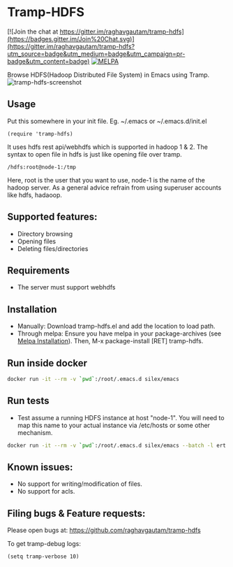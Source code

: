 # Tramp-HDFS

[![Join the chat at https://gitter.im/raghavgautam/tramp-hdfs](https://badges.gitter.im/Join%20Chat.svg)](https://gitter.im/raghavgautam/tramp-hdfs?utm_source=badge&utm_medium=badge&utm_campaign=pr-badge&utm_content=badge)
[![MELPA](http://melpa.org/packages/tramp-hdfs-badge.svg)](http://melpa.org/#/tramp-hdfs)

Browse HDFS(Hadoop Distributed File System) in Emacs using Tramp.
![tramp-hdfs-screenshot](tramp-hdfs-screenshot.png)

## Usage
Put this somewhere in your init file. Eg. ~/.emacs or ~/.emacs.d/init.el

    (require 'tramp-hdfs)

It uses hdfs rest api/webhdfs which is supported in hadoop 1 & 2.
The syntax to open file in hdfs is just like opening file over tramp.

    /hdfs:root@node-1:/tmp

Here, root is the user that you want to use, node-1 is the name of the hadoop server.
As a general advice refrain from using superuser accounts like hdfs, hadaoop.

## Supported features:
* Directory browsing
* Opening files
* Deleting files/directories

## Requirements
* The server must support webhdfs

## Installation
* Manually: Download tramp-hdfs.el and add the location to load path.
* Through melpa:
Ensure you have melpa in your package-archives
(see [Melpa Installation](http://melpa.org/#/getting-started)).
Then, M-x package-install [RET] tramp-hdfs.

## Run inside docker
```bash
docker run -it --rm -v `pwd`:/root/.emacs.d silex/emacs
```

## Run tests
* Test assume a running HDFS instance at host "node-1".  You will need
to map this name to your actual instance via /etc/hosts or some other
mechanism.
```bash
docker run -it --rm -v `pwd`:/root/.emacs.d silex/emacs --batch -l ert -l /root/.emacs.d/tramp-hdfs.el -l /root/.emacs.d/tramp-hdfs-tests.el -f ert-run-tests-batch-and-exit
```

## Known issues:
* No support for writing/modification of files.
* No support for acls.

## Filing bugs & Feature requests:
Please open bugs at:
https://github.com/raghavgautam/tramp-hdfs

To get tramp-debug logs:

    (setq tramp-verbose 10)
